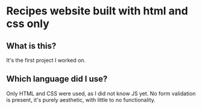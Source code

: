 # Recipes website built with html and css only  
## What is this?    

It's the first project I worked on.    

## Which language did I use?    

Only HTML and CSS were used, as I did not know JS yet. No form validation is present, it's purely aesthetic, with little to no functionality.

